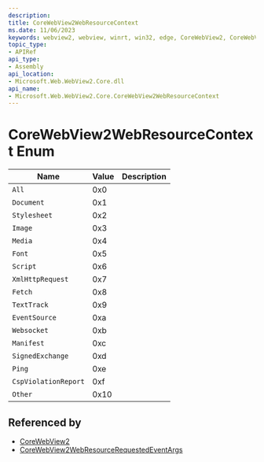 ```yaml
---
description: 
title: CoreWebView2WebResourceContext
ms.date: 11/06/2023
keywords: webview2, webview, winrt, win32, edge, CoreWebView2, CoreWebView2Controller, browser control, edge html, CoreWebView2WebResourceContext
topic_type:
- APIRef
api_type:
- Assembly
api_location:
- Microsoft.Web.WebView2.Core.dll
api_name:
- Microsoft.Web.WebView2.Core.CoreWebView2WebResourceContext
---
```


# CoreWebView2WebResourceContext Enum

| Name |  Value | Description |
|--|--|--|
|`All` | 0x0  |  |
|`Document` | 0x1  |  |
|`Stylesheet` | 0x2  |  |
|`Image` | 0x3  |  |
|`Media` | 0x4  |  |
|`Font` | 0x5  |  |
|`Script` | 0x6  |  |
|`XmlHttpRequest` | 0x7  |  |
|`Fetch` | 0x8  |  |
|`TextTrack` | 0x9  |  |
|`EventSource` | 0xa  |  |
|`Websocket` | 0xb  |  |
|`Manifest` | 0xc  |  |
|`SignedExchange` | 0xd  |  |
|`Ping` | 0xe  |  |
|`CspViolationReport` | 0xf  |  |
|`Other` | 0x10  |  |


## Referenced by

- [CoreWebView2](corewebview2.md)
- [CoreWebView2WebResourceRequestedEventArgs](corewebview2webresourcerequestedeventargs.md)
